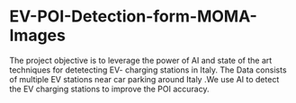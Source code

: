 # EV-POI-Detection-form-MOMA-Images
The project objective is to leverage the power of AI and state of the art techniques for detetecting EV- charging stations in Italy. The Data consists of multiple EV stations near car parking around Italy .We use AI to detect the EV charging stations to improve the POI accuracy.
